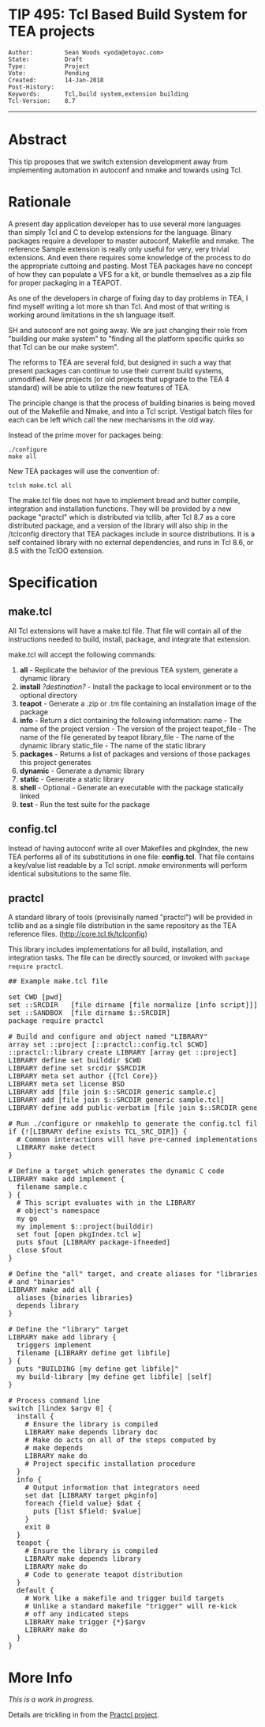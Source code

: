 # TIP 495: Tcl Based Build System for TEA projects
	Author:         Sean Woods <yoda@etoyoc.com>
	State:          Draft
	Type:           Project
	Vote:           Pending
	Created:        14-Jan-2018
	Post-History:
	Keywords:       Tcl,build system,extension building
	Tcl-Version:    8.7
-----
# Abstract
This tip proposes that we switch extension development away from implementing automation
in autoconf and nmake and towards using Tcl.

# Rationale

A present day application developer has to use several more languages than simply Tcl
and C to develop extensions for the language. Binary packages require a developer to
master autoconf, Makefile and nmake. The reference Sample extension is really only useful
for very, very trivial extensions. And even there requires some knowledge of the process to
do the appropriate cuttoing and pasting. Most TEA packages have no concept of how they
can populate a VFS for a kit, or bundle themselves as a zip file for proper packaging
in a TEAPOT.

As one of the developers in charge of fixing day to day problems in TEA, I find myself
writing a lot more sh than Tcl. And most of that writing is working around limitations
in the sh language itself.

SH and autoconf are not going away. We are just changing their role from "building our
make system" to "finding all the platform specific quirks so that Tcl can be our
make system".

The reforms to TEA are several fold, but designed in such a way that present packages
can continue to use their current build systems, unmodified. New projects (or old projects
that upgrade to the TEA 4 standard) will be able to utilize the new features of TEA.

The principle change is that the process of building binaries is being moved out of
the Makefile and Nmake, and into a Tcl script. Vestigal batch files for each can be
left which call the new mechanisms in the old way.

Instead of the prime mover for packages being:

    ./configure
    make all
    
New TEA packages will use the convention of:

    tclsh make.tcl all

The make.tcl file does not have to implement bread and butter compile, integration and
installation functions.  They will be provided by a new package "practcl" which is
distributed via tcllib, after Tcl 8.7 as a core distributed package, and a version
of the library will also ship in the /tclconfig directory that TEA packages include
in source distributions. It is a self contained library with no external dependencies,
and runs in Tcl 8.6, or 8.5 with the TclOO extension.

# Specification

## make.tcl

All Tcl extensions will have a make.tcl file. That file will contain all of the
instructions needed to build, install, package, and integrate that extension.

make.tcl will accept the following commands:

1. **all** - Replicate the behavior of the previous TEA system, generate a dynamic library
2. **install** *?destination?* - Install the package to local environment or to the optional directory
3. **teapot** - Generate a .zip or .tm file containing an installation image of the package
4. **info** - Return a dict containing the following information:
	name    - The name of the project
	version - The version of the project
	teapot_file - The name of the file generated by teapot
	library_file - The name of the dynamic library
	static_file - The name of the static library
5. **packages** - Returns a list of packages and versions of those packages this project generates
5. **dynamic** - Generate a dynamic library
6. **static** - Generate a static library
7. **shell** - Optional - Generate an executable with the package statically linked
8. **test** - Run the test suite for the package

## config.tcl

Instead of having autoconf write all over Makefiles and pkgIndex, the new TEA
performs all of its substitutions in one file: **config.tcl**. That file contains
a key/value list readable by a Tcl script. *nmake* environments will
perform identical subsitutions to the same file.

## practcl

A standard library of tools (provisinally named "practcl") will be provided in
tcllib and as a single file distribution in the same repository as the TEA
reference files. (http://core.tcl.tk/tclconfig)

This library includes implementations for all build, installation, and integration tasks. The
file can be directly sourced, or invoked with `package require practcl`.

<pre>
## Example make.tcl file
	
set CWD [pwd]
set ::SRCDIR   [file dirname [file normalize [info script]]]
set ::SANDBOX  [file dirname $::SRCDIR]
package require practcl
	
# Build and configure and object named "LIBRARY"
array set ::project [::practcl::config.tcl $CWD]
::practcl::library create LIBRARY [array get ::project]
LIBRARY define set builddir $CWD
LIBRARY define set srcdir $SRCDIR
LIBRARY meta set author {{Tcl Core}}
LIBRARY meta set license BSD
LIBRARY add [file join $::SRCDIR generic sample.c]
LIBRARY add [file join $::SRCDIR generic sample.tcl]
LIBRARY define add public-verbatim [file join $::SRCDIR generic sample.h]
	
# Run ./configure or nmakehlp to generate the config.tcl file
if {![LIBRARY define exists TCL_SRC_DIR]} {
  # Common interactions will have pre-canned implementations
  LIBRARY make detect
}
	
# Define a target which generates the dynamic C code
LIBRARY make add implement {
  filename sample.c
} {
  # This script evaluates with in the LIBRARY
  # object's namespace
  my go
  my implement $::project(builddir)
  set fout [open pkgIndex.tcl w]
  puts $fout [LIBRARY package-ifneeded]
  close $fout
}
	
# Define the "all" target, and create aliases for "libraries"
# and "binaries"
LIBRARY make add all {
  aliases {binaries libraries}
  depends library
}
	
# Define the "library" target
LIBRARY make add library {
  triggers implement
  filename [LIBRARY define get libfile]
} {
  puts "BUILDING [my define get libfile]"
  my build-library [my define get libfile] [self]
}
	
# Process command line
switch [lindex $argv 0] {
  install {
    # Ensure the library is compiled
    LIBRARY make depends library doc
	# Make do acts on all of the steps computed by
	# make depends
	LIBRARY make do
	# Project specific installation procedure
  }
  info {
    # Output information that integrators need
    set dat [LIBRARY target pkginfo]
    foreach {field value} $dat {
  	  puts [list $field: $value]
	}
	exit 0
  }
  teapot {
    # Ensure the library is compiled
    LIBRARY make depends library
	LIBRARY make do
	# Code to generate teapot distribution
  }
  default {
	# Work like a makefile and trigger build targets
	# Unlike a standard makefile "trigger" will re-kick
	# off any indicated steps
	LIBRARY make trigger {*}$argv
	LIBRARY make do
  }
}
</pre>

# More Info

*This is a work in progress.*

Details are trickling in from the [Practcl project](http://www.etoyoc.com/tcl/Practcl.pdf).
